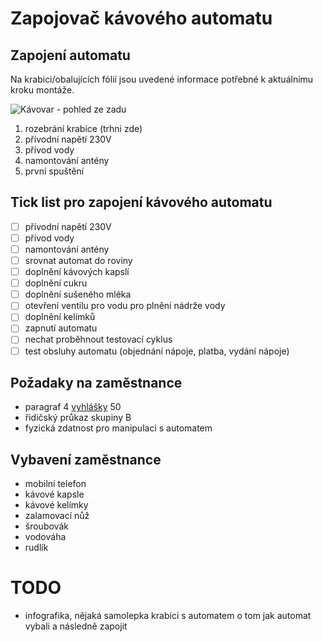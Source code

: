 # Zapojovač kávového automatu

## Zapojení automatu
Na krabici/obalujících fólií jsou uvedené informace potřebné k aktuálnímu kroku montáže.

![Kávovar - pohled ze zadu](./Kávovar-pohled_ze_zadu.PNG)

1. rozebrání krabice (trhni zde)
2. přívodní napětí 230V
3. přívod vody
4. namontování antény
5. první spuštění

## Tick list pro zapojení kávového automatu
- [ ] přívodní napětí 230V
- [ ] přívod vody
- [ ] namontování antény
- [ ] srovnat automat do roviny
- [ ] doplnění kávových kapslí
- [ ] doplnění cukru
- [ ] doplnění sušeného mléka
- [ ] otevření ventilu pro vodu pro plnění nádrže vody
- [ ] doplnění kelímků
- [ ] zapnutí automatu
- [ ] nechat proběhnout testovací cyklus
- [ ] test obsluhy automatu (objednání nápoje, platba, vydání nápoje)

## Požadaky na zaměstnance
 - paragraf 4 [vyhlášky](http://atp-elektro.cz/rozdeleni-paragrafu-dle-vyhlasky-501978-sbirka/) 50
 - řidičský průkaz skupiny B
 - fyzická zdatnost pro manipulaci s automatem

## Vybavení zaměstnance
 - mobilní telefon
 - kávové kapsle
 - kávové kelímky
 - zalamovací nůž
 - šroubovák
 - vodováha
 - rudlík

# TODO
- infografika, nějaká samolepka krabici s automatem o tom jak automat vybali a následně zapojit

